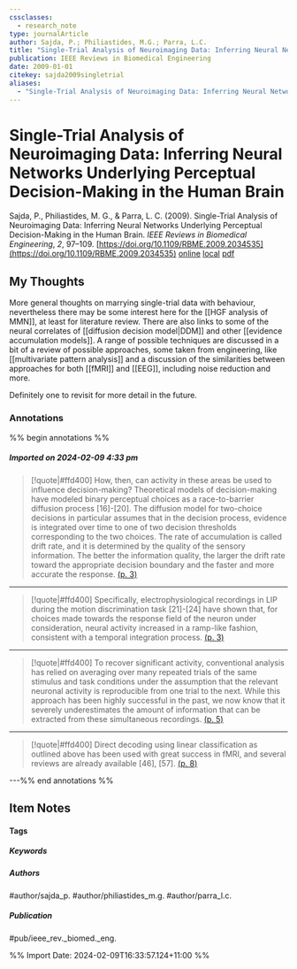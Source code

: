 ```yaml
---
cssclasses:
  - research_note
type: journalArticle
author: Sajda, P.; Philiastides, M.G.; Parra, L.C.
title: "Single-Trial Analysis of Neuroimaging Data: Inferring Neural Networks Underlying Perceptual Decision-Making in the Human Brain"
publication: IEEE Reviews in Biomedical Engineering
date: 2009-01-01
citekey: sajda2009singletrial
aliases:
  - "Single-Trial Analysis of Neuroimaging Data: Inferring Neural Networks Underlying Perceptual Decision-Making in the Human Brain"
---
```


# Single-Trial Analysis of Neuroimaging Data: Inferring Neural Networks Underlying Perceptual Decision-Making in the Human Brain

Sajda, P., Philiastides, M. G., & Parra, L. C. (2009). Single-Trial Analysis of Neuroimaging Data: Inferring Neural Networks Underlying Perceptual Decision-Making in the Human Brain. _IEEE Reviews in Biomedical Engineering_, _2_, 97–109. [https://doi.org/10.1109/RBME.2009.2034535](https://doi.org/10.1109/RBME.2009.2034535)
[online](http://zotero.org/users/local/kZl3QdXV/items/LWE6EZUS) [local](zotero://select/library/items/LWE6EZUS) [pdf](file:///home/gjc216/Zotero/storage/LWNDD7PD/Sajda%20et%20al.%20-%202009%20-%20Single-Trial%20Analysis%20of%20Neuroimaging%20Data%20Inferr.pdf)
 


## My Thoughts

More general thoughts on marrying single-trial data with behaviour, nevertheless there may be some interest here for the [[HGF analysis of MMN]], at least for literature review. There are also links to some of the neural correlates of [[diffusion decision model|DDM]] and other [[evidence accumulation models]]. A range of possible techniques are discussed in a bit of a review of possible approaches, some taken from engineering, like [[multivariate pattern analysis]] and a discussion of the similarities between approaches for both [[fMRI]] and [[EEG]], including noise reduction and more.

Definitely one to revisit for more detail in the future.
 
### Annotations

%% begin annotations %%

##### Imported on 2024-02-09 4:33 pm
>[!quote|#ffd400]
>How, then, can activity in these areas be used to influence decision-making? Theoretical models of decision-making have modeled binary perceptual choices as a race-to-barrier diffusion process [16]-[20]. The diffusion model for two-choice decisions in particular assumes that in the decision process, evidence is integrated over time to one of two decision thresholds corresponding to the two choices. The rate of accumulation is called drift rate, and it is determined by the quality of the sensory information. The better the information quality, the larger the drift rate toward the appropriate decision boundary and the faster and more accurate the response. [(p. 3)](zotero://open-pdf/library/items/LWNDD7PD?page=3&annotation=YS6VIZIW)

---
>[!quote|#ffd400]
>Specifically, electrophysiological recordings in LIP during the motion discrimination task [21]-[24] have shown that, for choices made towards the response field of the neuron under consideration, neural activity increased in a ramp-like fashion, consistent with a temporal integration process. [(p. 3)](zotero://open-pdf/library/items/LWNDD7PD?page=3&annotation=VMYDVH9Q)

---
>[!quote|#ffd400]
>To recover significant activity, conventional analysis has relied on averaging over many repeated trials of the same stimulus and task conditions under the assumption that the relevant neuronal activity is reproducible from one trial to the next. While this approach has been highly successful in the past, we now know that it severely underestimates the amount of information that can be extracted from these simultaneous recordings. [(p. 5)](zotero://open-pdf/library/items/LWNDD7PD?page=5&annotation=XMVZM4QC)

---
>[!quote|#ffd400]
>Direct decoding using linear classification as outlined above has been used with great success in fMRI, and several reviews are already available [46], [57]. [(p. 8)](zotero://open-pdf/library/items/LWNDD7PD?page=8&annotation=LC426GIF)

---%% end annotations %%

## Item Notes

#### Tags

##### Keywords



##### Authors

#author/sajda_p. #author/philiastides_m.g. #author/parra_l.c.

##### Publication

#pub/ieee_rev._biomed._eng.


%% Import Date: 2024-02-09T16:33:57.124+11:00 %%
